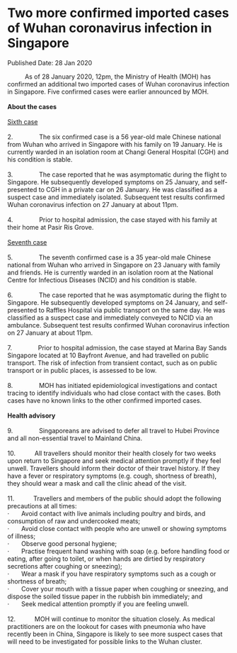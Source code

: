 <html>
    <meta http-equiv="Content-Type" content="text/html; charset=utf-8"/>
    <meta charset="utf-8"/>
    <title>Two more confirmed imported cases of Wuhan coronavirus infection in Singapore</title>
    <body><h1>Two more confirmed imported cases of Wuhan coronavirus infection in Singapore</h1>
    <p>Published Date: 28 Jan 2020</p> <p style="text-align: left;">&nbsp; &nbsp; &nbsp; &nbsp; &nbsp; As of 28 January 2020, 12pm, the Ministry of Health (MOH) has confirmed an additional two imported cases of Wuhan coronavirus infection in Singapore. Five confirmed cases were earlier announced by MOH.<br><br><strong>About the cases<br><br></strong><u>Sixth case<br><br></u>2.&nbsp;&nbsp;&nbsp;&nbsp;&nbsp;&nbsp;&nbsp;&nbsp;&nbsp;&nbsp;&nbsp;&nbsp;&nbsp;&nbsp;&nbsp;The six confirmed case is a&nbsp;<a name="m_-8198993966986806108_m_-8381106143550367804_OLE_LINK2">56 year-old male Chinese national from Wuhan&nbsp;</a>who arrived in Singapore with his family on 19 January. He is currently warded in an isolation room at Changi General Hospital (CGH) and his condition is stable.<br><br>3.&nbsp;&nbsp;&nbsp;&nbsp;&nbsp;&nbsp;&nbsp;&nbsp;&nbsp;&nbsp;&nbsp;&nbsp;&nbsp;&nbsp;&nbsp;The case reported that he was asymptomatic during the flight to Singapore. He subsequently developed symptoms on 25 January, and self-presented to CGH in a private car on 26 January. He was classified as a suspect case and immediately isolated. Subsequent test results confirmed Wuhan coronavirus infection on 27 January at about 11pm.<br><br>4.&nbsp;&nbsp;&nbsp;&nbsp;&nbsp;&nbsp;&nbsp;&nbsp;&nbsp;&nbsp;&nbsp;&nbsp;&nbsp;&nbsp;&nbsp;Prior to hospital admission, the case stayed with his family at their home at Pasir Ris Grove.<br><br><u>Seventh case<br><br></u>5.&nbsp;&nbsp;&nbsp;&nbsp;&nbsp;&nbsp;&nbsp;&nbsp;&nbsp;&nbsp;&nbsp;&nbsp;&nbsp;&nbsp;&nbsp;The seventh confirmed case is a 35 year-old&nbsp;male&nbsp;Chinese national from Wuhan who arrived in Singapore on 23 January with family and friends. He is currently warded in an isolation room at the National Centre for Infectious Diseases (NCID) and his condition is stable.<br><br>6.&nbsp;&nbsp;&nbsp;&nbsp;&nbsp;&nbsp;&nbsp;&nbsp;&nbsp;&nbsp;&nbsp;&nbsp;&nbsp;&nbsp;&nbsp;The case reported that he was asymptomatic during the flight to Singapore. He subsequently developed symptoms on 24 January, and self-presented to Raffles Hospital via public transport on the same day. He was classified as a suspect case and immediately conveyed to NCID via an ambulance. Subsequent test results confirmed Wuhan coronavirus infection on 27 January at about 11pm.<br><br>7.&nbsp;&nbsp;&nbsp;&nbsp;&nbsp;&nbsp;&nbsp;&nbsp;&nbsp;&nbsp;&nbsp;&nbsp;&nbsp;&nbsp;&nbsp;Prior to hospital admission, the case stayed at Marina Bay Sands Singapore located at 10 Bayfront Avenue, and had travelled on public transport.&nbsp;The risk of infection from transient contact, such as on public transport or in public places, is assessed to be low.<br><br>8.&nbsp;&nbsp;&nbsp;&nbsp;&nbsp;&nbsp;&nbsp;&nbsp;&nbsp;&nbsp;&nbsp;&nbsp;&nbsp;&nbsp;&nbsp;MOH has initiated epidemiological investigations and contact tracing to identify individuals who had close contact with the cases. Both cases have&nbsp;no known links to the other confirmed imported cases.<br><br><strong>Health advisory<br><br></strong>9.&nbsp;&nbsp;&nbsp;&nbsp;&nbsp;&nbsp;&nbsp;&nbsp;&nbsp;&nbsp;&nbsp;&nbsp;&nbsp;&nbsp;&nbsp;Singaporeans are advised to defer all travel to Hubei Province and all non-essential travel to Mainland China.<br><br>10.&nbsp;&nbsp;&nbsp;&nbsp;&nbsp;&nbsp;&nbsp;&nbsp;&nbsp;&nbsp;&nbsp;All travellers should monitor their health closely for two weeks upon return to Singapore and seek medical attention promptly if they feel unwell. Travellers should inform their doctor of their travel history. If they have a fever or respiratory symptoms (e.g. cough, shortness of breath), they should wear a mask and call the clinic ahead of the visit.<br><br>11.&nbsp;&nbsp;&nbsp;&nbsp;&nbsp;&nbsp;&nbsp;&nbsp;&nbsp;&nbsp;&nbsp;Travellers and members of the public should adopt the following precautions at all times:<br>·&nbsp;&nbsp;&nbsp;&nbsp;&nbsp;&nbsp;&nbsp;Avoid contact with live animals including poultry and birds, and consumption of raw and undercooked meats;<br>·&nbsp;&nbsp;&nbsp;&nbsp;&nbsp;&nbsp;&nbsp;Avoid close contact with people who are unwell or showing symptoms of illness;<br>·&nbsp;&nbsp;&nbsp;&nbsp;&nbsp;&nbsp;&nbsp;Observe good personal hygiene;<br>·&nbsp;&nbsp;&nbsp;&nbsp;&nbsp;&nbsp;&nbsp;Practise frequent hand washing with soap (e.g. before handling food or eating, after going to toilet, or when hands are dirtied by respiratory secretions after coughing or sneezing);<br>·&nbsp;&nbsp;&nbsp;&nbsp;&nbsp;&nbsp;&nbsp;Wear a mask if you have respiratory symptoms such as a cough or shortness of breath;<br>·&nbsp;&nbsp;&nbsp;&nbsp;&nbsp;&nbsp;&nbsp;Cover your mouth with a tissue paper when coughing or sneezing, and dispose the soiled tissue paper in the rubbish bin immediately; and<br>·&nbsp;&nbsp;&nbsp;&nbsp;&nbsp;&nbsp;&nbsp;Seek medical attention promptly if you are feeling unwell.<br><br>12.&nbsp;&nbsp;&nbsp;&nbsp;&nbsp;&nbsp;&nbsp;&nbsp;&nbsp;&nbsp;&nbsp;MOH will continue to monitor the situation closely. As medical practitioners are on the lookout for cases with pneumonia who have recently been in China, Singapore is likely to see more suspect cases that will need to be investigated for possible links to the Wuhan cluster.</p></body>
</html>